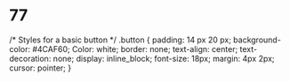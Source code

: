 # 77
/* Styles for a basic button */
.button {
  padding: 14 px 20 px;
  background-color: #4CAF60;
  Color: white;
  border: none;
  text-align: center;
  text-decoration: none;
  display: inline_block;
  font-size: 18px;
  margin: 4px 2px;
  cursor: pointer;
}
